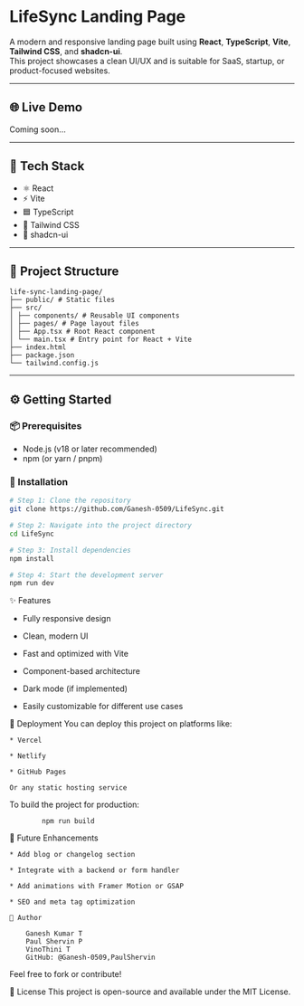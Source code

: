 # LifeSync Landing Page

A modern and responsive landing page built using **React**, **TypeScript**, **Vite**, **Tailwind CSS**, and **shadcn-ui**.  
This project showcases a clean UI/UX and is suitable for SaaS, startup, or product-focused websites.

---

## 🌐 Live Demo

Coming soon…

---

## 🚀 Tech Stack

- ⚛️ React  
- ⚡ Vite  
- 🟦 TypeScript  
- 🎨 Tailwind CSS  
- 🧩 shadcn-ui

---

## 📁 Project Structure

    life-sync-landing-page/
    ├── public/ # Static files
    ├── src/
    │ ├── components/ # Reusable UI components
    │ ├── pages/ # Page layout files
    │ ├── App.tsx # Root React component
    │ └── main.tsx # Entry point for React + Vite
    ├── index.html
    ├── package.json
    └── tailwind.config.js


---

## ⚙️ Getting Started

### 📦 Prerequisites

- Node.js (v18 or later recommended)
- npm (or yarn / pnpm)

### 🔧 Installation

```bash
# Step 1: Clone the repository
git clone https://github.com/Ganesh-0509/LifeSync.git

# Step 2: Navigate into the project directory
cd LifeSync

# Step 3: Install dependencies
npm install

# Step 4: Start the development server
npm run dev

```
✨ Features
   * Fully responsive design

   * Clean, modern UI

   * Fast and optimized with Vite

   * Component-based architecture

   * Dark mode (if implemented)

   * Easily customizable for different use cases

🚢 Deployment
You can deploy this project on platforms like:

    * Vercel

    * Netlify

    * GitHub Pages

    Or any static hosting service

To build the project for production:
```
        npm run build
```
🧠 Future Enhancements

    * Add blog or changelog section

    * Integrate with a backend or form handler

    * Add animations with Framer Motion or GSAP

    * SEO and meta tag optimization
```
👤 Author

    Ganesh Kumar T
    Paul Shervin P
    VinoThini T
    GitHub: @Ganesh-0509,PaulShervin

```
Feel free to fork or contribute!

📄 License
This project is open-source and available under the MIT License.

